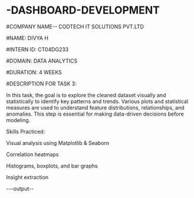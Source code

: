 # -DASHBOARD-DEVELOPMENT

#COMPANY NAME-- CODTECH IT SOLUTIONS PVT.LTD

#NAME: DIVYA H

#INTERN ID: CT04DG233

#DOMAIN: DATA ANALYTICS

#DURATION: 4 WEEKS

#DESCRIPTION FOR TASK 3:

In this task, the goal is to explore the cleaned dataset visually and statistically to identify key patterns and trends. Various plots and statistical measures are used to understand feature distributions, relationships, and anomalies. This step is essential for making data-driven decisions before modeling.

Skills Practiced:

Visual analysis using Matplotlib & Seaborn

Correlation heatmaps

Histograms, boxplots, and bar graphs

Insight extraction

---output--
